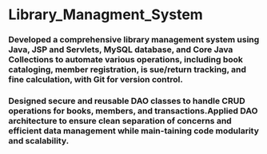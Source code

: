 # Library_Managment_System


### Developed a comprehensive library management system using Java, JSP and Servlets, MySQL database, and Core Java Collections to automate various operations, including book cataloging, member registration, is sue/return tracking, and fine calculation, with Git for version control.
### Designed secure and reusable DAO classes to handle CRUD operations for books, members, and transactions.Applied DAO architecture to ensure clean separation of concerns and efficient data management while main-taining code modularity and scalability.
